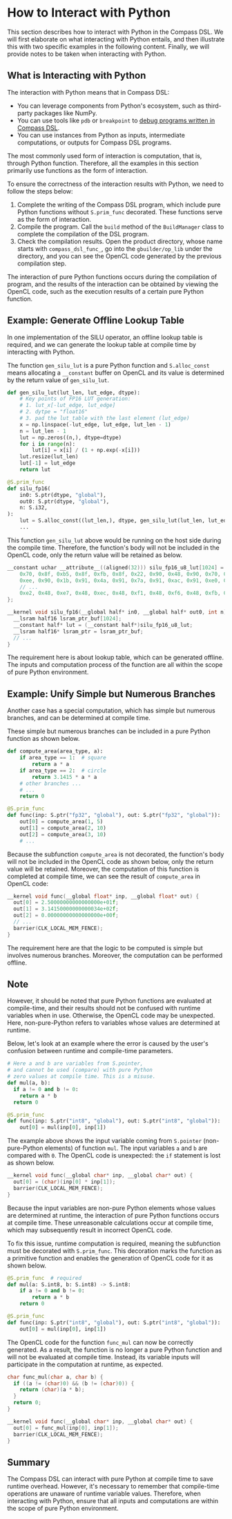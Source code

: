 <!---SPDX-License-Identifier: Apache-2.0-->
<!---Copyright (c) 2023-2024 Arm Technology (China) Co. Ltd.-->

# How to Interact with Python

This section describes how to interact with Python in the Compass DSL. We will first elaborate on what interacting with Python entails, and then illustrate this with two specific examples in the following content. Finally, we will provide notes to be taken when interacting with Python.

## What is Interacting with Python

The interaction with Python means that in Compass DSL:

- You can leverage components from Python's ecosystem, such as third-party packages like NumPy.
- You can use tools like `pdb` or `breakpoint` to [debug programs written in Compass DSL](./how_to_debug_with_python.md).
- You can use instances from Python as inputs, intermediate computations, or outputs for Compass DSL programs.

The most commonly used form of interaction is computation, that is, through Python function. Therefore, all the examples in this section primarily use functions as the form of interaction.

To ensure the correctness of the interaction results with Python, we need to follow the steps below:

1. Complete the writing of the Compass DSL program, which include pure Python functions without `S.prim_func` decorated. These functions serve as the form of interaction.
2. Compile the program. Call the `build` method of the `BuildManager` class to complete the compilation of the DSL program.
3. Check the compilation results. Open the product directory, whose name starts with `compass_dsl_func_`, go into the `gbuilder/op_lib` under the directory, and you can see the OpenCL code generated by the previous compilation step.

The interaction of pure Python functions occurs during the compilation of program, and the results of the interaction can be obtained by viewing the OpenCL code, such as the execution results of a certain pure Python function.

## Example: Generate Offline Lookup Table

In one implementation of the SILU operator, an offline lookup table is required, and we can generate the lookup table at compile time by interacting with Python.

The function `gen_silu_lut` is a pure Python function and `S.alloc_const` means allocating a `__constant` buffer on OpenCL and its value is determined by the return value of `gen_silu_lut`.

```py
def gen_silu_lut(lut_len, lut_edge, dtype):
    # Key points of FP16 LUT generation:
    # 1. lut_x[-lut_edge, lut_edge]
    # 2. dytpe = "float16"
    # 3. pad the lut_table with the last element (lut_edge)
    x = np.linspace(-lut_edge, lut_edge, lut_len - 1)
    n = lut_len - 1
    lut = np.zeros((n,), dtype=dtype)
    for i in range(n):
        lut[i] = x[i] / (1 + np.exp(-x[i]))
    lut.resize(lut_len)
    lut[-1] = lut_edge
    return lut

@S.prim_func
def silu_fp16(
    in0: S.ptr(dtype, "global"),
    out0: S.ptr(dtype, "global"),
    n: S.i32,
):
    lut = S.alloc_const((lut_len,), dtype, gen_silu_lut(lut_len, lut_edge, dtype))
    ...
```

This function `gen_silu_lut` above would be running on the host side during the compile time. Therefore, the function's body will not be included in the OpenCL code, only the return value will be retained as below.

```c
__constant uchar __attribute__((aligned(32))) silu_fp16_u8_lut[1024] = {
    0x70, 0x8f, 0xb5, 0x8f, 0xfb, 0x8f, 0x22, 0x90, 0x48, 0x90, 0x70, 0x90, 0x98, 0x90, 0xc2, 0x90,
    0xee, 0x90, 0x1b, 0x91, 0x4a, 0x91, 0x7a, 0x91, 0xac, 0x91, 0xe0, 0x91, 0x16, 0x92, 0x4e, 0x92,
    // ...
    0xe2, 0x48, 0xe7, 0x48, 0xec, 0x48, 0xf1, 0x48, 0xf6, 0x48, 0xfb, 0x48, 0x00, 0x49, 0x00, 0x49
};

__kernel void silu_fp16(__global half* in0, __global half* out0, int n) {
  __lsram half16 lsram_ptr_buf[1024];
  __constant half* lut = (__constant half*)silu_fp16_u8_lut;
  __lsram half16* lsram_ptr = lsram_ptr_buf;
  // ...
}
```

The requirement here is about lookup table, which can be generated offline. The inputs and computation process of the function are all within the scope of pure Python environment.

## Example: Unify Simple but Numerous Branches

Another case has a special computation, which has simple but numerous branches, and can be determined at compile time.

These simple but numerous branches can be included in a pure Python function as shown below.

```py
def compute_area(area_type, a):
    if area_type == 1:  # square
        return a * a
    if area_type == 2:  # circle
        return 3.1415 * a * a
    # other branches ...
    # ...
    return 0

@S.prim_func
def func(inp: S.ptr("fp32", "global"), out: S.ptr("fp32", "global")):
    out[0] = compute_area(1, 5)
    out[1] = compute_area(2, 10)
    out[2] = compute_area(3, 10)
    # ...
```

Because the subfunction `compute_area` is not decorated, the function's body will not be included in the OpenCL code as shown below, only the return value will be retained. Moreover, the computation of this function is completed at compile time, we can see the result of `compute_area` in OpenCL code:

```c
__kernel void func(__global float* inp, __global float* out) {
  out[0] = 2.50000000000000000e+01f;
  out[1] = 3.14150000000000034e+02f;
  out[2] = 0.00000000000000000e+00f;
  // ...
  barrier(CLK_LOCAL_MEM_FENCE);
}
```

The requirement here are that the logic to be computed is simple but involves numerous branches. Moreover, the computation can be performed offline.

## Note

However, it should be noted that pure Python functions are evaluated at compile-time, and their results should not be confused with runtime variables when in use. Otherwise, the OpenCL code may be unexpected. Here, non-pure-Python refers to variables whose values are determined at runtime.

Below, let's look at an example where the error is caused by the user's confusion between runtime and compile-time parameters.

```py
# Here a and b are variables from S.pointer,
# and cannot be used (compare) with pure Python
# zero values at compile time. This is a misuse.
def mul(a, b):
  if a != 0 and b != 0:
    return a * b
  return 0

@S.prim_func
def func(inp: S.ptr("int8", "global"), out: S.ptr("int8", "global")):
    out[0] = mul(inp[0], inp[1])
```

The example above shows the input variable coming from `S.pointer` (non-pure-Python elements) of function `mul`. The input variables `a` and `b` are compared with `0`. The OpenCL code is unexpected: the `if` statement is lost as shown below.

```c
__kernel void func(__global char* inp, __global char* out) {
  out[0] = (char)(inp[0] * inp[1]);
  barrier(CLK_LOCAL_MEM_FENCE);
}
```

Because the input variables are non-pure Python elements whose values are determined at runtime, the interaction of pure Python functions occurs at compile time. These unreasonable calculations occur at compile time, which may subsequently result in incorrect OpenCL code.

To fix this issue, runtime computation is required, meaning the subfunction must be decorated with `S.prim_func`. This decoration marks the function as a primitive function and enables the generation of OpenCL code for it as shown below.

```py
@S.prim_func  # required
def mul(a: S.int8, b: S.int8) -> S.int8:
    if a != 0 and b != 0:
        return a * b
    return 0

@S.prim_func
def func(inp: S.ptr("int8", "global"), out: S.ptr("int8", "global")):
    out[0] = mul(inp[0], inp[1])
```

The OpenCL code for the function `func_mul` can now be correctly generated. As a result, the function is no longer a pure Python function and will not be evaluated at compile time. Instead, its variable inputs will participate in the computation at runtime, as expected.

```c
char func_mul(char a, char b) {
  if ((a != (char)0) && (b != (char)0)) {
    return (char)(a * b);
  }
  return 0;
}

__kernel void func(__global char* inp, __global char* out) {
  out[0] = func_mul(inp[0], inp[1]);
  barrier(CLK_LOCAL_MEM_FENCE);
}
```

## Summary

The Compass DSL can interact with pure Python at compile time to save runtime overhead. However, it's necessary to remember that compile-time operations are unaware of runtime variable values. Therefore, when interacting with Python, ensure that all inputs and computations are within the scope of pure Python environment.
